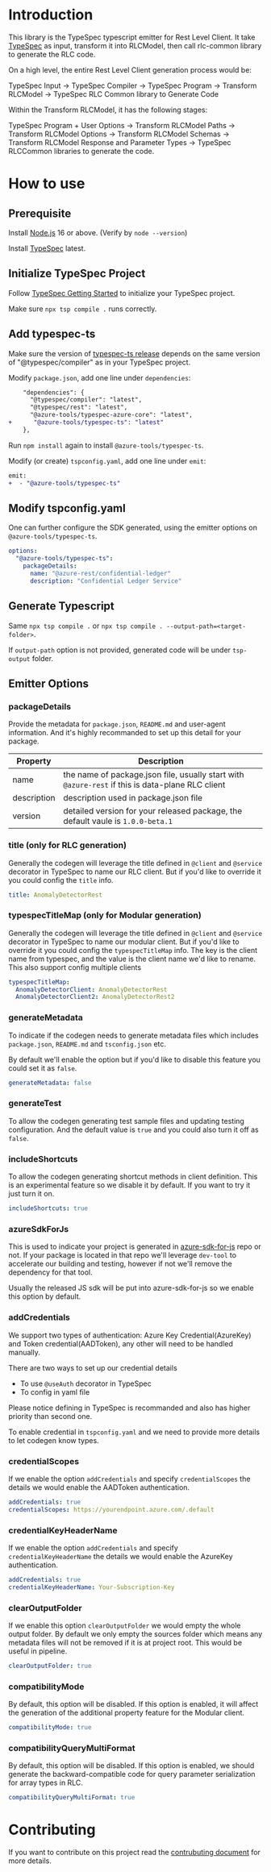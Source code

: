 # Introduction

This library is the TypeSpec typescript emitter for Rest Level Client. It take [TypeSpec](https://github.com/microsoft/typespec) as input, transform it into RLCModel, then call rlc-common library to generate the RLC code.

On a high level, the entire Rest Level Client generation process would be:

TypeSpec Input -> TypeSpec Compiler -> TypeSpec Program -> Transform RLCModel -> TypeSpec RLC Common library to Generate Code

Within the Transform RLCModel, it has the following stages:

TypeSpec Program + User Options -> Transform RLCModel Paths -> Transform RLCModel Options -> Transform RLCModel Schemas -> Transform RLCModel Response and Parameter Types -> TypeSpec RLCCommon libraries to generate the code.

# How to use

## Prerequisite

Install [Node.js](https://nodejs.org/en/download/) 16 or above. (Verify by `node --version`)

Install [TypeSpec](https://github.com/microsoft/typespec) latest.

## Initialize TypeSpec Project

Follow [TypeSpec Getting Started](https://github.com/microsoft/typespec#getting-started) to initialize your TypeSpec project.

Make sure `npx tsp compile .` runs correctly.

## Add typespec-ts

Make sure the version of [typespec-ts release](https://www.npmjs.com/package/@azure-tools/typespec-ts) depends on the same version of "@typespec/compiler" as in your TypeSpec project.

Modify `package.json`, add one line under `dependencies`:

```diff
    "dependencies": {
      "@typespec/compiler": "latest",
      "@typespec/rest": "latest",
      "@azure-tools/typespec-azure-core": "latest",
+      "@azure-tools/typespec-ts": "latest"
    },
```

Run `npm install` again to install `@azure-tools/typespec-ts`.

Modify (or create) `tspconfig.yaml`, add one line under `emit`:

```diff
emit:
+  - "@azure-tools/typespec-ts"
```

## Modify tspconfig.yaml

One can further configure the SDK generated, using the emitter options on `@azure-tools/typespec-ts`.

```yaml
options:
  "@azure-tools/typespec-ts":
    packageDetails:
      name: "@azure-rest/confidential-ledger"
      description: "Confidential Ledger Service"
```

## Generate Typescript

Same `npx tsp compile .` or `npx tsp compile . --output-path=<target-folder>`.

If `output-path` option is not provided, generated code will be under `tsp-output` folder.

## Emitter Options

### packageDetails

Provide the metadata for `package.json`, `README.md` and user-agent information. And it's highly recommanded to set up this detail for your package.

| Property    | Description                                                                                      |
| ----------- | ------------------------------------------------------------------------------------------------ |
| name        | the name of package.json file, usually start with `@azure-rest` if this is data-plane RLC client |
| description | description used in package.json file                                                            |
| version     | detailed version for your released package, the default vaule is `1.0.0-beta.1`                  |

### title (only for RLC generation)

Generally the codegen will leverage the title defined in `@client` and `@service` decorator in TypeSpec to name our RLC client. But if you'd like to override it you could config the `title` info.

```yaml
title: AnomalyDetectorRest
```

### typespecTitleMap (only for Modular generation)

Generally the codegen will leverage the title defined in `@client` and `@service` decorator in TypeSpec to name our modular client. But if you'd like to override it you could config the `typespecTitleMap` info. The key is the client name from typespec, and the value is the client name we'd like to rename. This also support config multiple clients

```yaml
typespecTitleMap: 
  AnomalyDetectorClient: AnomalyDetectorRest
  AnomalyDetectorClient2: AnomalyDetectorRest2
```

### generateMetadata

To indicate if the codegen needs to generate metadata files which includes `package.json`, `README.md` and `tsconfig.json` etc.

By default we'll enable the option but if you'd like to disable this feature you could set it as `false`.

```yaml
generateMetadata: false
```

### generateTest

To allow the codegen generating test sample files and updating testing configuration. And the default value is `true` and you could also turn it off as `false`.

### includeShortcuts

To allow the codegen generating shortcut methods in client definition. This is an experimental feature so we disable it by default. If you want to try it just turn it on.

```yaml
includeShortcuts: true
```

### azureSdkForJs

This is used to indicate your project is generated in [azure-sdk-for-js](https://github.com/Azure/azure-sdk-for-js) repo or not. If your package is located in that repo we'll leverage `dev-tool` to accelerate our building and testing, however if not we'll remove the dependency for that tool.

Usually the released JS sdk will be put into azure-sdk-for-js so we enable this option by default.

### addCredentials

We support two types of authentication: Azure Key Credential(AzureKey) and Token credential(AADToken), any other will need to be handled manually.

There are two ways to set up our credential details

- To use `@useAuth` decorator in TypeSpec
- To config in yaml file

Please notice defining in TypeSpec is recommanded and also has higher priority than second one.

To enable credential in `tspconfig.yaml` and we need to provide more details to let codegen know types.

### credentialScopes

If we enable the option `addCredentials` and specify `credentialScopes` the details we would enable the AADToken authentication.

```yaml
addCredentials: true
credentialScopes: https://yourendpoint.azure.com/.default
```

### credentialKeyHeaderName

If we enable the option `addCredentials` and specify `credentialKeyHeaderName` the details we would enable the AzureKey authentication.

```yaml
addCredentials: true
credentialKeyHeaderName: Your-Subscription-Key
```

### clearOutputFolder

If we enable this option `clearOutputFolder` we would empty the whole output folder. By default we only empty the sources folder which means any metadata files will not be removed if it is at project root. This would be useful in pipeline.

```yaml
clearOutputFolder: true
```

### compatibilityMode

By default, this option will be disabled. If this option is enabled, it will affect the generation of the additional property feature for the Modular client.

```yaml
compatibilityMode: true
```

### compatibilityQueryMultiFormat

By default, this option will be disabled. If this option is enabled, we should generate the backward-compatible code for query parameter serialization for array types in RLC.

```yaml
compatibilityQueryMultiFormat: true
```

# Contributing

If you want to contribute on this project read the [contrubuting document](./CONTRIBUTING.md) for more details.
